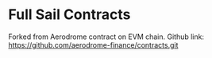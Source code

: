 # Full Sail Contracts

Forked from Aerodrome contract on EVM chain.
Github link: https://github.com/aerodrome-finance/contracts.git
